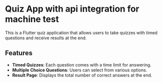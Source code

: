 # Quiz App with api integration for machine test

This is a Flutter quiz application that allows users to take quizzes with timed questions and receive results at the end.

## Features

- **Timed Quizzes**: Each question comes with a time limit for answering.
- **Multiple Choice Questions**: Users can select from various options.
- **Result Page**: Displays the total number of correct answers at the end.






